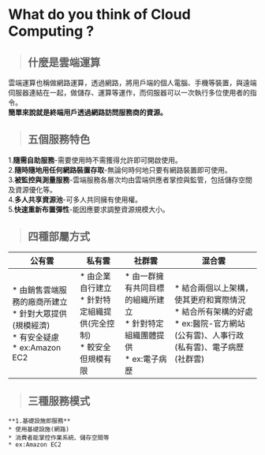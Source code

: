 # What do you think of Cloud Computing ?

>## 什麼是雲端運算  

雲端運算也稱做網路運算，透過網路，將用戶端的個人電腦、手機等裝置，與遠端伺服器連結在一起，做儲存、運算等運作，而伺服器可以一次執行多位使用者的指令。  
**簡單來說就是終端用戶透過網路訪問服務商的資源。**

>## 五個服務特色  

1.**隨需自助服務**-需要使用時不需獲得允許即可開啟使用。  
2.**隨時隨地用任何網路裝置存取**-無論何時何地只要有網路裝置即可使用。  
3.**被監控與測量服務**-雲端服務各層次均由雲端供應者掌控與監管，包括儲存空間及資源優化等。  
4.**多人共享資源池**-可多人共同擁有使用權。    
5.**快速重新布置彈性**-能因應要求調整資源規模大小。

>## 四種部屬方式  

|公有雲|私有雲|社群雲|混合雲|
  |---|----|----|---|
  |* 由銷售雲端服務的廠商所建立<br>* 針對大眾提供(規模經濟)<br>* 有安全疑慮<br>* ex:Amazon EC2|* 由企業自行建立<br>* 針對特定組織提供(完全控制)<br>* 較安全但規模有限|* 由一群擁有共同目標的組織所建立<br>* 針對特定組織團體提供<br>* ex:電子病歷|* 結合兩個以上架構，使其更府和實際情況<br>* 結合所有架構的好處<br>* ex:醫院-官方網站(公有雲)、人事行政(私有雲)、電子病歷(社群雲)|
 
 >## 三種服務模式  
 
 ```
 **1.基礎設施即服務**
 * 使用基礎設施(網路)  
 * 消費者能掌控作業系統、儲存空間等
 * ex:Amazon EC2
 ```

 
